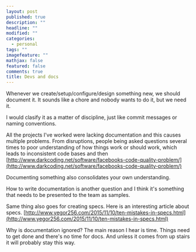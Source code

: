 ```yaml
---
layout: post
published: true
description: ""
headline: ""
modified: ""
categories: 
  - personal
tags: ""
imagefeature: ""
mathjax: false
featured: false
comments: true
title: Devs and docs
---
```




Whenever we create/setup/configure/design something new, we should document it. It sounds like a chore and nobody wants to do it, but we need it.

I would clasify it as a matter of discipline, just like commit messages or naming conventions.

All the projects I've worked were lacking documentation and this causes multiple problems. From disruptions, people being asked questions several times to poor understanding of how things work or should work, which leads to inconsistent code bases and then [http://www.darkcoding.net/software/facebooks-code-quality-problem/](http://www.darkcoding.net/software/facebooks-code-quality-problem/)

Documenting something also consolidates your own understanding.

How to write documentation is another question and I think it's something that needs to be presented to the team as samples.

Same thing also goes for creating specs. Here is an interesting article about  specs. [http://www.yegor256.com/2015/11/10/ten-mistakes-in-specs.html](http://www.yegor256.com/2015/11/10/ten-mistakes-in-specs.html)

Why is documentation ignored? The main reason I hear is time. Things need to get done and there's no time for docs. And unless it comes from up stairs it will probably stay this way.
